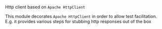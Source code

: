 Http client based on `Apache HttpClient`

This module decorates `Apache HttpClient` in order to allow test facilitation. E.g. it provides various steps for stubbing http responses out of the box